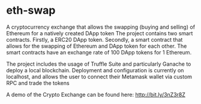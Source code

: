 # eth-swap
A cryptocurrency exchange that allows the swapping (buying and selling) of Ethereum for a natively created DApp token
The project contains two smart contracts.
Firstly, a ERC20 DApp token.
Secondly, a smart contract that allows for the swapping of Ethereum and DApp token for each other.
The smart contracts have an exchange rate of 100 DApp tokens for 1 Ethereum.

The project includes the usage of Truffle Suite and particularly Ganache to deploy a local blockchain.
Deployment and configuration is currently on localhost, and allows the user to connect their Metamask wallet via custom RPC and trade the tokens

A demo of the Crypto Exchange can be found here:
http://bit.ly/3nZ3r8Z

